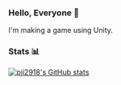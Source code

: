 ### Hello, Everyone 👋
I'm making a game using Unity.
### Stats 📊
[![pji2918's GitHub stats](https://github-readme-stats.vercel.app/api?username=pji2918)](https://github.com/anuraghazra/github-readme-stats)
